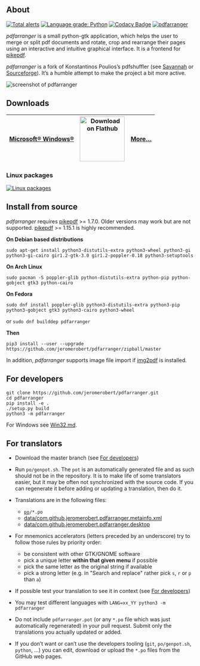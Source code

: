 ## About

[![Total alerts](https://img.shields.io/lgtm/alerts/g/jeromerobert/pdfarranger.svg?logo=lgtm&logoWidth=18)](https://lgtm.com/projects/g/jeromerobert/pdfarranger/alerts/)
[![Language grade: Python](https://img.shields.io/lgtm/grade/python/g/jeromerobert/pdfarranger.svg?logo=lgtm&logoWidth=18)](https://lgtm.com/projects/g/jeromerobert/pdfarranger/context:python)
[![Codacy Badge](https://api.codacy.com/project/badge/Grade/f30fcd52c2fe4d438542275876221ecd)](https://app.codacy.com/app/jeromerobert/pdfarranger?utm_source=github.com&utm_medium=referral&utm_content=jeromerobert/pdfarranger&utm_campaign=Badge_Grade_Settings)
[![pdfarranger](https://github.com/jeromerobert/pdfarranger/workflows/pdfarranger/badge.svg)](https://github.com/jeromerobert/pdfarranger/actions?query=workflow%3Apdfarranger+branch%3Amaster)

*pdfarranger* is a small python-gtk application, which helps the user to merge
or split pdf documents and rotate, crop and rearrange their pages using an
interactive and intuitive graphical interface. It is a frontend for
[pikepdf](https://github.com/pikepdf/pikepdf).

*pdfarranger* is a fork of Konstantinos Poulios’s pdfshuffler
(see [Savannah](https://savannah.nongnu.org/projects/pdfshuffler) or
[Sourceforge](http://sourceforge.net/projects/pdfshuffler)).
It’s a humble attempt to make the project a bit more active.

![screenshot of pdfarranger](https://github.com/jeromerobert/pdfarranger/raw/master/data/screenshot.png)

## Downloads

| [Microsoft® Windows®](https://github.com/jeromerobert/pdfarranger/releases) | <a href='https://flathub.org/apps/details/com.github.jeromerobert.pdfarranger'><img width='120' alt='Download on Flathub' src='https://flathub.org/assets/badges/flathub-badge-en.svg'/></a> | [More…](https://github.com/jeromerobert/pdfarranger/wiki/Binary-packages) |
| --------------------------------------------------------------------------- | -------------------------------------------------------------------------------------------------------------------------------------------------------------------------------------------- | ------------------------------------------------------------------------- |

### Linux packages

[![Linux packages](https://repology.org/badge/vertical-allrepos/pdfarranger.svg?columns=4)](https://repology.org/project/pdfarranger/versions)

## Install from source

*pdfarranger* requires [pikepdf](https://github.com/pikepdf/pikepdf) >= 1.7.0. Older versions may work
but are not supported. [pikepdf](https://github.com/pikepdf/pikepdf) >= 1.15.1 is highly recommended.

**On Debian based distributions**

```
sudo apt-get install python3-distutils-extra python3-wheel python3-gi python3-gi-cairo gir1.2-gtk-3.0 gir1.2-poppler-0.18 python3-setuptools
```

**On Arch Linux**

```
sudo pacman -S poppler-glib python-distutils-extra python-pip python-gobject gtk3 python-cairo
```

**On Fedora**

```
sudo dnf install poppler-glib python3-distutils-extra python3-pip python3-gobject gtk3 python3-cairo python3-wheel
```
or `sudo dnf builddep pdfarranger`

**Then**

```
pip3 install --user --upgrade https://github.com/jeromerobert/pdfarranger/zipball/master
```

In addition, *pdfarranger* supports image file import if [img2pdf](https://gitlab.mister-muffin.de/josch/img2pdf) is installed.

## For developers

```
git clone https://github.com/jeromerobert/pdfarranger.git
cd pdfarranger
pip install -e .
./setup.py build
python3 -m pdfarranger
```

For Windows see [Win32.md](Win32.md).

## For translators

-   Download the master branch (see [For developers](#for-developers))

-   Run `po/genpot.sh`. The `pot` is an automatically generated file and as such
    should not be in the repository. It is to make life of some translators
    easier, but it may be often not synchronized with the source code. If you can
    regenerate it before adding or updating a translation, then do it.

-   Translations are in the following files:
    -   [`po`](po)`/*.po`
    -   [data/com.github.jeromerobert.pdfarranger.metainfo.xml](data/com.github.jeromerobert.pdfarranger.metainfo.xml)
    -   [data/com.github.jeromerobert.pdfarranger.desktop](data/com.github.jeromerobert.pdfarranger.desktop)

-   For mnemonics accelerators (letters preceded by an underscore) try to follow
    those rules by priority order:
    -   be consistent with other GTK/GNOME software
    -   pick a unique letter **within that given menu** if possible
    -   pick the same letter as the original string if available
    -   pick a strong letter (e.g. in "Search and replace" rather pick `s`, `r` or `p` than `a`)

-   If possible test your translation to see it in context (see [For developers](#for-developers))

-   You may test different languages with `LANG=xx_YY python3 -m pdfarranger`

-   Do not include `pdfarranger.pot` (or any `*.po` file which was just
    automatically regenerated) in your pull request. Submit only the translations
    you actually updated or added.

-   If you don’t want or can’t use the developers tooling (`git`,
    `po/genpot.sh`, `python`, …) you can edit, download or upload the `*.po`
    files from the GitHub web pages.
